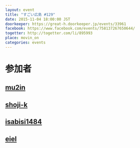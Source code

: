 ```yaml
---
layout: event
title: "すごい広島 #129"
date: 2015-11-04 18:00:00 JST
doorkeeper: https://great-h.doorkeeper.jp/events/33961
facebook: https://www.facebook.com/events/758137267650644/
togetter: http://togetter.com/li/895993
place: movin_on
categories: events
---
```


# 参加者


## [mu2in](http://twitter.com/mu2in)


## [shoji-k](https://github.com/shoji-k)


## [isabisi1484](http://twitter.com/isabisi1484)


## [eiel](http://eiel.info/)
